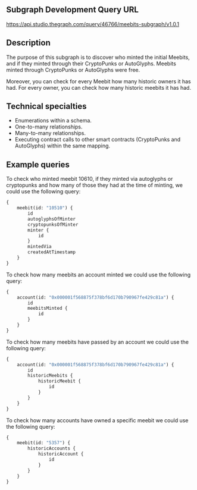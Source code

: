 ## Subgraph Development Query URL

https://api.studio.thegraph.com/query/46766/meebits-subgraph/v1.0.1

## Description

The purpose of this subgraph is to discover who minted the initial Meebits, and if they minted through their CryptoPunks or AutoGlyphs. Meebits minted through CryptoPunks or AutoGlyphs were free.

Moreover, you can check for every Meebit how many historic owners it has had. For every owner, you can check how many historic meebits it has had.

## Technical specialties

-   Enumerations within a schema.
-   One-to-many relationships.
-   Many-to-many relationships.
-   Executing contract calls to other smart contracts (CryptoPunks and AutoGlyphs) within the same mapping.

## Example queries

To check who minted meebit 10610, if they minted via autoglyphs or cryptopunks and how many of those they had at the time of minting, we could use the following query:

```graphql
{
    meebit(id: "10510") {
        id
        autoglyphsOfMinter
        cryptopunksOfMinter
        minter {
            id
        }
        mintedVia
        createdAtTimestamp
    }
}
```

To check how many meebits an account minted we could use the following query:

```graphql
{
    account(id: "0x000001f568875f378bf6d170b790967fe429c81a") {
        id
        meebitsMinted {
            id
        }
    }
}
```

To check how many meebits have passed by an account we could use the following query:

```graphql
{
    account(id: "0x000001f568875f378bf6d170b790967fe429c81a") {
        id
        historicMeebits {
            historicMeebit {
                id
            }
        }
    }
}
```

To check how many accounts have owned a specific meebit we could use the following query:

```graphql
{
    meebit(id: "5357") {
        historicAccounts {
            historicAccount {
                id
            }
        }
    }
}
```
